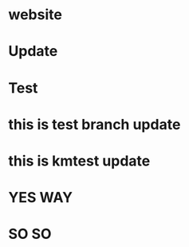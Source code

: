 # website

# Update

# Test

# this is test branch update

# this is kmtest update

# YES WAY

# SO SO
